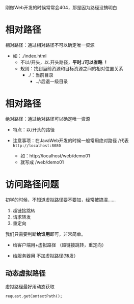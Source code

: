 刚做Web开发的时候常常会404，那是因为路径没搞明白

# 相对路径

相对路径：通过相对路径不可以确定唯一资源

   * 如：./index.html
       * 不以/开头，以.开头路径，**平时./可以省略 ！**
     * 规则：找到当前资源和目标资源之间的相对位置关系
        * ./：当前目录
          * ../:后退一级目录

# 相对路径

绝对路径：通过绝对路径可以确定唯一资源

   * 特点：以/开头的路径

   * 注意事项：在JavaWeb开发的时候一般常用绝对路径
     /代表`http://localhost:8080`
        * 如：http://localhost/web/demo01
        * 就写成  /web/demo01



# 访问路径问题

初学的时候，不知道虚拟路径要不要加，经常被搞混......

1. 超链接跳转
2. 请求转发
3. 重定向

我们只需要判断**给谁用**即可，非常简单。

* 给客户端用+虚拟路径 （超链接跳转，重定向）

* 给服务器用 不加虚拟路径(转发）



## 动态虚拟路径

虚拟路径最好用动态获取

```
request.getContextPath();
```

